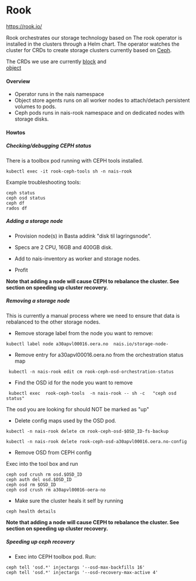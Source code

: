 Rook
=====

https://rook.io/


Rook orchestrates our storage technology based on 
The rook operator is installed in the clusters through a Helm chart. The operator watches 
the cluster for CRDs to create storage clusters currently based on [Ceph](https://ceph.com/).

The CRDs we use are currently [block](https://github.com/rook/rook.github.io/blob/masters/rook/v0.7/block.md) and  
[object](https://github.com/rook/rook.github.io/blob/masters/rook/v0.7/object.md)



#### Overview

* Operator runs in the nais namespace 
* Object store agents runs on all worker nodes to attach/detach persistent volumes to pods. 
* Ceph pods runs in nais-rook namespace and on dedicated nodes with storage disks. 

#### Howtos

##### Checking/debugging CEPH status

There is a toolbox pod running with CEPH tools installed.

```
kubectl exec -it rook-ceph-tools sh -n nais-rook
```

Example troubleshooting tools:

``` 
ceph status
ceph osd status
ceph df
rados df
```

##### Adding  a storage node

* Provision node(s) in Basta addink "disk til lagringsnode".

* Specs are 2 CPU, 16GB and 400GB disk.

* Add to nais-inventory as worker and storage nodes.

* Profit

**Note that adding a node will cause CEPH to rebalance the cluster. See section on speeding up cluster recovery.**

##### Removing a storage node

This is currently a manual process where we need to ensure that data is rebalanced to the other storage nodes.

* Remove storage label from the node you want to remove: 

```
kubectl label node a30apvl00016.oera.no  nais.io/storage-node-
```

* Remove entry for a30apvl00016.oera.no from the orchestration status map

```
 kubectl -n nais-rook edit cm rook-ceph-osd-orchestration-status

```

* Find the OSD id for the node you want to remove

```text
 kubectl exec  rook-ceph-tools  -n nais-rook -- sh -c   "ceph osd status"
```

The osd you are looking for should NOT be marked as "up"


* Delete config maps used by the OSD pod.

```text
kubectl -n nais-rook delete cm rook-ceph-osd-$OSD_ID-fs-backup

```
```text
kubectl -n nais-rook delete rook-ceph-osd-a30apvl00016.oera.no-config

```

* Remove OSD from CEPH config 

Exec into the tool box and run

```text
ceph osd crush rm osd.$OSD_ID
ceph auth del osd.$OSD_ID
ceph osd rm $OSD_ID 
ceph osd crush rm a30apvl00016-oera-no
```

* Make sure the cluster heals it self by running 

```text
ceph health details
```
**Note that adding a node will cause CEPH to rebalance the cluster. See section on speeding up cluster recovery.**

##### Speeding up ceph recovery

* Exec into CEPH toolbox pod. Run:

```
ceph tell 'osd.*' injectargs '--osd-max-backfills 16'
ceph tell 'osd.*' injectargs '--osd-recovery-max-active 4'
```
